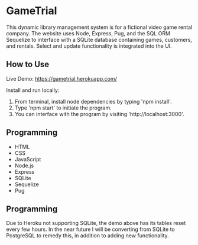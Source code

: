 # GameTrial
This dynamic library management system is for a fictional video game rental company. The website uses Node, Express, Pug, and the SQL ORM Sequelize to interface with a SQLite database containing games, customers, and rentals. Select and update functionality is integrated into the UI.

## How to Use
Live Demo:
https://gametrial.herokuapp.com/

Install and run locally:
1. From terminal, install node dependencies by typing 'npm install'.
2. Type 'npm start' to initiate the program.
3. You can interface with the program by visiting 'http://localhost:3000'.

## Programming
* HTML
* CSS
* JavaScript
* Node.js
* Express
* SQLite
* Sequelize
* Pug

## Programming
Due to Heroku not supporting SQLite, the demo above has its tables reset every few hours. In the near future I will be converting from SQLite to PostgreSQL to remedy this, in addition to adding new functionality.
